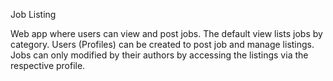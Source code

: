 Job Listing

Web app where users can view and post jobs.
The default view lists jobs by category.
Users (Profiles) can be created to post job and manage listings. 
Jobs can only modified by their authors by accessing the listings via the respective profile. 